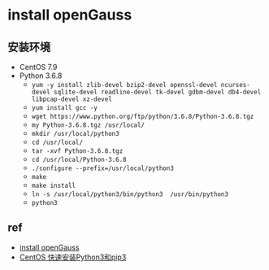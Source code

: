 # install openGauss


## 安装环境
+ CentOS 7.9
+ Python 3.6.8
    + `yum -y install zlib-devel bzip2-devel openssl-devel ncurses-devel sqlite-devel readline-devel tk-devel gdbm-devel db4-devel libpcap-devel xz-devel`
    + `yum install gcc -y`
    + `wget https://www.python.org/ftp/python/3.6.8/Python-3.6.8.tgz`
    + `my Python-3.6.8.tgz /usr/local/`
    + `mkdir /usr/local/python3`
    + `cd /usr/local/`
    + `tar -xvf Python-3.6.8.tgz`
    + `cd /usr/local/Python-3.6.8`
    + `./configure --prefix=/usr/local/python3`
    + `make`
    + `make install`
    + `ln -s /usr/local/python3/bin/python3  /usr/bin/python3`
    + `python3`

## ref
+ [install openGauss](https://blog.csdn.net/qq_26960887/article/details/130278482)
+ [CentOS 快速安装Python3和pip3](https://cloud.tencent.com/developer/article/1693084)